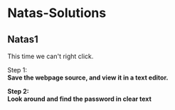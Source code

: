 Natas-Solutions
==========================

Natas1
--------------------------

This time we can't right click.

Step 1: <b><br>
Save the webpage source, and view it in a text editor.

Step 2: <b><br>
Look around and find the password in clear text
